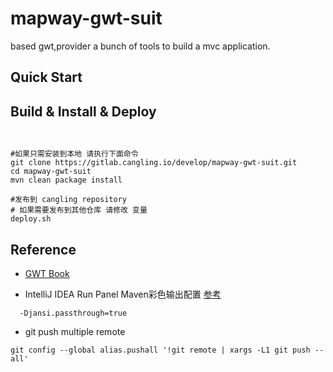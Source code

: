 # mapway-gwt-suit

based gwt,provider a bunch of tools to build a mvc application.

## Quick Start

## Build & Install & Deploy

```shell


#如果只需安装到本地 请执行下面命令
git clone https://gitlab.cangling.io/develop/mapway-gwt-suit.git
cd mapway-gwt-suit
mvn clean package install

#发布到 cangling repository
# 如果需要发布到其他仓库 请修改 变量
deploy.sh

```

## Reference
- [GWT Book](https://livebook.manning.com/book/gwt-in-action-second-edition/about-this-book/)

- IntelliJ IDEA Run Panel Maven彩色输出配置 [参考](https://youtrack.jetbrains.com/issue/IDEA-181337/Make-Maven-plugin-use-colors-in-Run-window)

```code
  -Djansi.passthrough=true      
```

- git push multiple remote 
```console
git config --global alias.pushall '!git remote | xargs -L1 git push --all'
```
